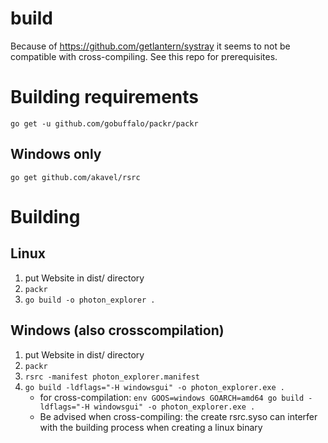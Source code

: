 # build
Because of https://github.com/getlantern/systray it seems to not be compatible with cross-compiling. See this repo for prerequisites.

# Building requirements
`go get -u github.com/gobuffalo/packr/packr`
## Windows only
`go get github.com/akavel/rsrc`
 
# Building
## Linux
1. put Website in dist/ directory 
2. `packr`
3. `go build -o photon_explorer .`

## Windows (also crosscompilation)
1. put Website in dist/ directory 
2. `packr`
3. `rsrc -manifest photon_explorer.manifest`
4. `go build -ldflags="-H windowsgui" -o photon_explorer.exe .`
    * for cross-compilation: `env GOOS=windows GOARCH=amd64 go build -ldflags="-H windowsgui" -o photon_explorer.exe .` 
    * Be advised when cross-compiling: the create rsrc.syso can interfer with the building process when creating a linux binary
